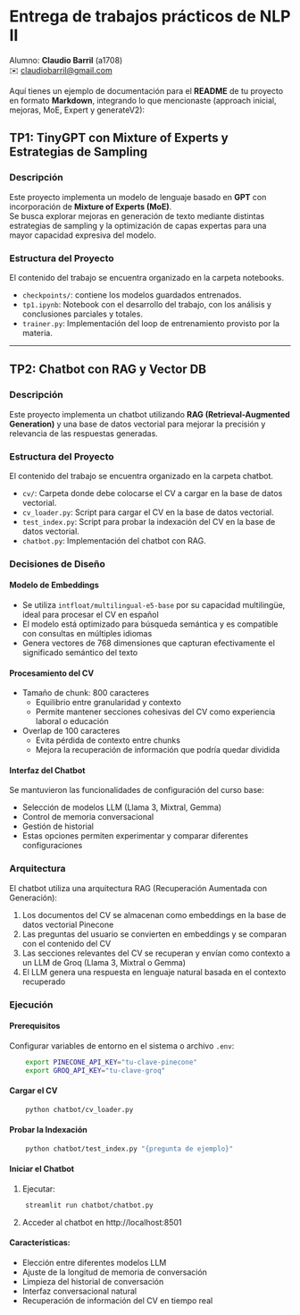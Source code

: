 # Entrega de trabajos prácticos de NLP II

Alumno: **Claudio Barril** (a1708)  
  ✉️ [claudiobarril@gmail.com](mailto:claudiobarril@gmail.com)

Aquí tienes un ejemplo de documentación para el **README** de tu proyecto en formato **Markdown**, integrando lo que mencionaste (approach inicial, mejoras, MoE, Expert y generateV2):

## TP1: TinyGPT con Mixture of Experts y Estrategias de Sampling

### Descripción
Este proyecto implementa un modelo de lenguaje basado en **GPT** con incorporación de **Mixture of Experts (MoE)**.  
Se busca explorar mejoras en generación de texto mediante distintas estrategias de sampling y la optimización de capas expertas para una mayor capacidad expresiva del modelo.

### Estructura del Proyecto

El contenido del trabajo se encuentra organizado en la carpeta notebooks.
- `checkpoints/`: contiene los modelos guardados entrenados.
- `tp1.ipynb`: Notebook con el desarrollo del trabajo, con los análisis y conclusiones parciales y totales.
- `trainer.py`: Implementación del loop de entrenamiento provisto por la materia.

---

## TP2: Chatbot con RAG y Vector DB

### Descripción
Este proyecto implementa un chatbot utilizando **RAG (Retrieval-Augmented Generation)** y una base de datos vectorial para mejorar la precisión y relevancia de las respuestas generadas.

### Estructura del Proyecto

El contenido del trabajo se encuentra organizado en la carpeta chatbot.
- `cv/`: Carpeta donde debe colocarse el CV a cargar en la base de datos vectorial.
- `cv_loader.py`: Script para cargar el CV en la base de datos vectorial.
- `test_index.py`: Script para probar la indexación del CV en la base de datos vectorial.
- `chatbot.py`: Implementación del chatbot con RAG.

### Decisiones de Diseño

#### Modelo de Embeddings
- Se utiliza `intfloat/multilingual-e5-base` por su capacidad multilingüe, ideal para procesar el CV en español
- El modelo está optimizado para búsqueda semántica y es compatible con consultas en múltiples idiomas
- Genera vectores de 768 dimensiones que capturan efectivamente el significado semántico del texto

#### Procesamiento del CV
- Tamaño de chunk: 800 caracteres
  - Equilibrio entre granularidad y contexto
  - Permite mantener secciones cohesivas del CV como experiencia laboral o educación
- Overlap de 100 caracteres
  - Evita pérdida de contexto entre chunks
  - Mejora la recuperación de información que podría quedar dividida

#### Interfaz del Chatbot
Se mantuvieron las funcionalidades de configuración del curso base:
- Selección de modelos LLM (Llama 3, Mixtral, Gemma)
- Control de memoria conversacional
- Gestión de historial
- Estas opciones permiten experimentar y comparar diferentes configuraciones

### Arquitectura
El chatbot utiliza una arquitectura RAG (Recuperación Aumentada con Generación):
1. Los documentos del CV se almacenan como embeddings en la base de datos vectorial Pinecone
2. Las preguntas del usuario se convierten en embeddings y se comparan con el contenido del CV
3. Las secciones relevantes del CV se recuperan y envían como contexto a un LLM de Groq (Llama 3, Mixtral o Gemma)
4. El LLM genera una respuesta en lenguaje natural basada en el contexto recuperado

### Ejecución

#### Prerequisitos
Configurar variables de entorno en el sistema o archivo `.env`:
```bash
    export PINECONE_API_KEY="tu-clave-pinecone"
    export GROQ_API_KEY="tu-clave-groq"
```

#### Cargar el CV
```bash
    python chatbot/cv_loader.py
```

#### Probar la Indexación
```bash
    python chatbot/test_index.py "{pregunta de ejemplo}"
```

#### Iniciar el Chatbot
1. Ejecutar:
```bash
    streamlit run chatbot/chatbot.py
```
2. Acceder al chatbot en http://localhost:8501

#### Características:

- Elección entre diferentes modelos LLM
- Ajuste de la longitud de memoria de conversación
- Limpieza del historial de conversación
- Interfaz conversacional natural
- Recuperación de información del CV en tiempo real
